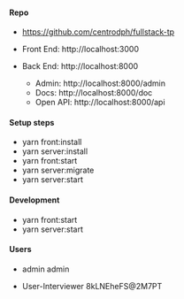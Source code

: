 #### Repo

-  https://github.com/centrodph/fullstack-tp

-  Front End: http://localhost:3000
-  Back End: http://localhost:8000
    -  Admin: http://localhost:8000/admin
    -  Docs: http://localhost:8000/doc
    -  Open API: http://localhost:8000/api

#### Setup steps

-  yarn front:install
-  yarn server:install
-  yarn front:start
-  yarn server:migrate
-  yarn server:start

#### Development

-  yarn front:start
-  yarn server:start

#### Users

- admin admin

- User-Interviewer 8kLNEheFS@2M7PT